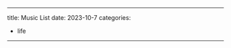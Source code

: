 
---
title: Music List
date: 2023-10-7
categories:
  - life
---


<!-- 
Alive A life - 松本梨香 <iframe frameborder="no" border="0" marginwidth="0" marginheight="0" width=298 height=52 src="//music.163.com/outchain/player?type=2&id=620146&auto=0&height=32"></iframe> 
-->

<!-- 
- 約束 - (OVA「超時空要塞マクロスII-LOVERS AGAIN-」ED2テーマ) 05:25 笠原弘子 超時空要塞マクロスII オリジナル・サウンドトラック Vol.2 
-->


